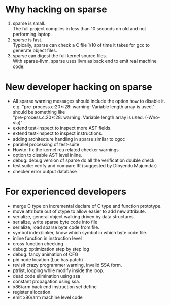 Why hacking on sparse
=====================

1. sparse is small.  
   The full project compiles in less than 10 seconds on old and not performing laptop.
2. sparse is fast.  
   Typically, sparse can check a C file 1/10 of time it takes for gcc to generate object files.
3. sparse can digest the full kernel source files.  
   With sparse-llvm, sparse uses llvm as back end to emit real machine code.

New developer hacking on sparse
==============================


* All sparse warning messages should include the option how
   to disable it.  
       e.g. "pre-process.c:20*:28: warning: Variable length array is used."
       should be something like   
        "pre-process.c:20*:28: warning: Variable length array is
used. (-Wno-vla)"
* extend test-inspect to inspect more AST fields.
* extend test-inspect to inspect instructions.
* adding architecture handling in sparse similar to cgcc
* parallel processing of test-suite
* Howto: fix the kernel rcu related checker warnings
* option to disable AST level inline.
* debug: debug version of sparse do all the verification double check
* test suite: verify and compare IR (suggested by Dibyendu Majumdar)
* checker error output database

For experienced developers
==========================

* merge C type on incremental declare of C type and function prototype.
* move attribute out of ctype to allow easier to add new attribute.
* serialize, general object walking driven by data structures.
* serialize, write sparse byte code into file
* serialize, load sparse byte code from file.
* symbol index/linker, know which symbol in which byte code file.
* inline function in instruction level
* cross function checking
* debug: optimization step by step log
* debug: fancy animation of CFG
* phi node location (Luc has patch)
* revisit crazy programmer warning, invalid SSA form.
* ptrlist, looping while modify inside the loop.
* dead code elimination using ssa
* constant propagation using ssa.
* x86/arm back end instruction set define
* register allocation.
* emit x86/arm machine level code

